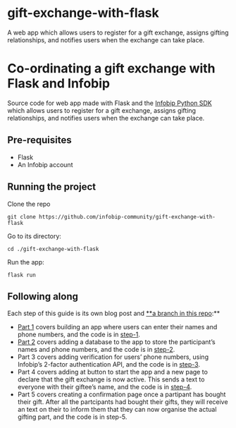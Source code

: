 # gift-exchange-with-flask
A web app which allows users to register for a gift exchange, assigns gifting relationships, and notifies users when the exchange can take place.

# **Co-ordinating a gift exchange with Flask and Infobip**

Source code for web app made with Flask and the [Infobip Python SDK](https://github.com/infobip-community/infobip-api-python-sdk) which allows users to register for a gift exchange, assigns gifting relationships, and notifies users when the exchange can take place.

## Pre-requisites

- Flask
- An Infobip account

## Running the project

Clone the repo

```
git clone https://github.com/infobip-community/gift-exchange-with-flask
```

Go to its directory:

```
cd ./gift-exchange-with-flask
```

Run the app:

```
flask run
```

## Following along

Each step of this guide is its own blog post and [**a branch in this repo](https://github.com/infobip-community/gift-exchange-with-flask/branches):**

- [Part 1](https://www.infobip.com/developers/blog/co-ordinating-a-gift-exchange-with-flask-and-infobip-part-1) covers building an app where users can enter their names and phone numbers, and the code is in [step-1](https://github.com/infobip-community/gift-exchange-with-flask/tree/step-1).
- [Part 2](https://www.infobip.com/developers/blog/co-ordinating-a-gift-exchange-with-flask-and-infobip-part-2) covers adding a database to the app to store the participant’s names and phone numbers, and the code is in [step-2](https://github.com/infobip-community/gift-exchange-with-flask/tree/step-2).
- Part 3 covers adding verification for users’ phone numbers, using Infobip’s 2-factor authentication API, and the code is in [step-3](https://github.com/infobip-community/gift-exchange-with-flask/tree/step-3).
- Part 4 covers adding at button to start the app and a new page to declare that the gift exchange is now active. This sends a text to everyone with their giftee’s name, and the code is in [step-4](https://github.com/infobip-community/gift-exchange-with-flask/tree/step-4).
- Part 5 covers creating a confirmation page once a partipant has bought their gift. After all the partcipants had bought their gifts, they will receive an text on their to inform them that they can now organise the actual gifting part, and the code is in step-5.
